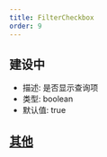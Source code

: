 ```yaml
---
title: FilterCheckbox
order: 9
---
```


## 建设中

- 描述: 是否显示查询项
- 类型: boolean
- 默认值: true

## [其他](./filter-base#filterbase)
